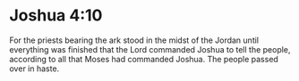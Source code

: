 # Joshua 4:10

For the priests bearing the ark stood in the midst of the Jordan until everything was finished that the Lord commanded Joshua to tell the people, according to all that Moses had commanded Joshua. The people passed over in haste.
